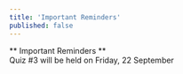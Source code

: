 ```yaml
---
title: 'Important Reminders'
published: false
---
```


** Important Reminders **  
Quiz #3 will be held on Friday, 22 September
